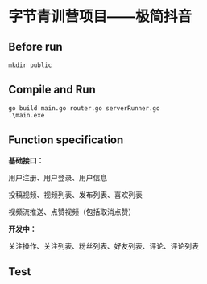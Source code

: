 # 字节青训营项目——极简抖音

## Before run

```shell
mkdir public
```

## Compile and Run

```shell
go build main.go router.go serverRunner.go
.\main.exe
```

## Function specification

**基础接口：**

用户注册、用户登录、用户信息

投稿视频、视频列表、发布列表、喜欢列表

视频流推送、点赞视频（包括取消点赞）

**开发中：**

关注操作、关注列表、粉丝列表、好友列表、评论、评论列表

## Test



